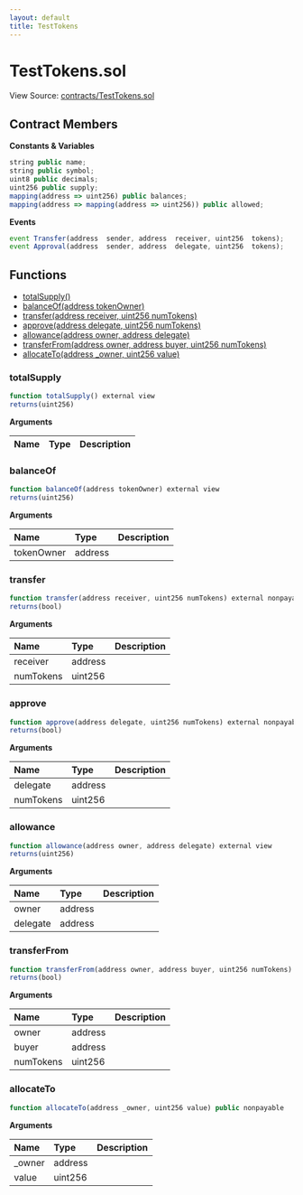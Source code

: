 ```yaml
---
layout: default
title: TestTokens
---
```


# TestTokens.sol

View Source: [contracts/TestTokens.sol](https://github.com/project-alkemi/alkemi-earn-protocol/tree/2a353e0fa125b9f579db260fbb031d53b74bf7e2/contracts/TestTokens.sol)

## Contract Members

**Constants & Variables**

```javascript
string public name;
string public symbol;
uint8 public decimals;
uint256 public supply;
mapping(address => uint256) public balances;
mapping(address => mapping(address => uint256)) public allowed;
```

**Events**

```javascript
event Transfer(address  sender, address  receiver, uint256  tokens);
event Approval(address  sender, address  delegate, uint256  tokens);
```

## Functions

* [totalSupply\(\)](testtokens.md#totalsupply)
* [balanceOf\(address tokenOwner\)](testtokens.md#balanceof)
* [transfer\(address receiver, uint256 numTokens\)](testtokens.md#transfer)
* [approve\(address delegate, uint256 numTokens\)](testtokens.md#approve)
* [allowance\(address owner, address delegate\)](testtokens.md#allowance)
* [transferFrom\(address owner, address buyer, uint256 numTokens\)](testtokens.md#transferfrom)
* [allocateTo\(address \_owner, uint256 value\)](testtokens.md#allocateto)

### totalSupply

```javascript
function totalSupply() external view
returns(uint256)
```

**Arguments**

| Name | Type | Description |
| :--- | :--- | :--- |


### balanceOf

```javascript
function balanceOf(address tokenOwner) external view
returns(uint256)
```

**Arguments**

| Name | Type | Description |
| :--- | :--- | :--- |
| tokenOwner | address |  |

### transfer

```javascript
function transfer(address receiver, uint256 numTokens) external nonpayable
returns(bool)
```

**Arguments**

| Name | Type | Description |
| :--- | :--- | :--- |
| receiver | address |  |
| numTokens | uint256 |  |

### approve

```javascript
function approve(address delegate, uint256 numTokens) external nonpayable
returns(bool)
```

**Arguments**

| Name | Type | Description |
| :--- | :--- | :--- |
| delegate | address |  |
| numTokens | uint256 |  |

### allowance

```javascript
function allowance(address owner, address delegate) external view
returns(uint256)
```

**Arguments**

| Name | Type | Description |
| :--- | :--- | :--- |
| owner | address |  |
| delegate | address |  |

### transferFrom

```javascript
function transferFrom(address owner, address buyer, uint256 numTokens) external nonpayable
returns(bool)
```

**Arguments**

| Name | Type | Description |
| :--- | :--- | :--- |
| owner | address |  |
| buyer | address |  |
| numTokens | uint256 |  |

### allocateTo

```javascript
function allocateTo(address _owner, uint256 value) public nonpayable
```

**Arguments**

| Name | Type | Description |
| :--- | :--- | :--- |
| \_owner | address |  |
| value | uint256 |  |

